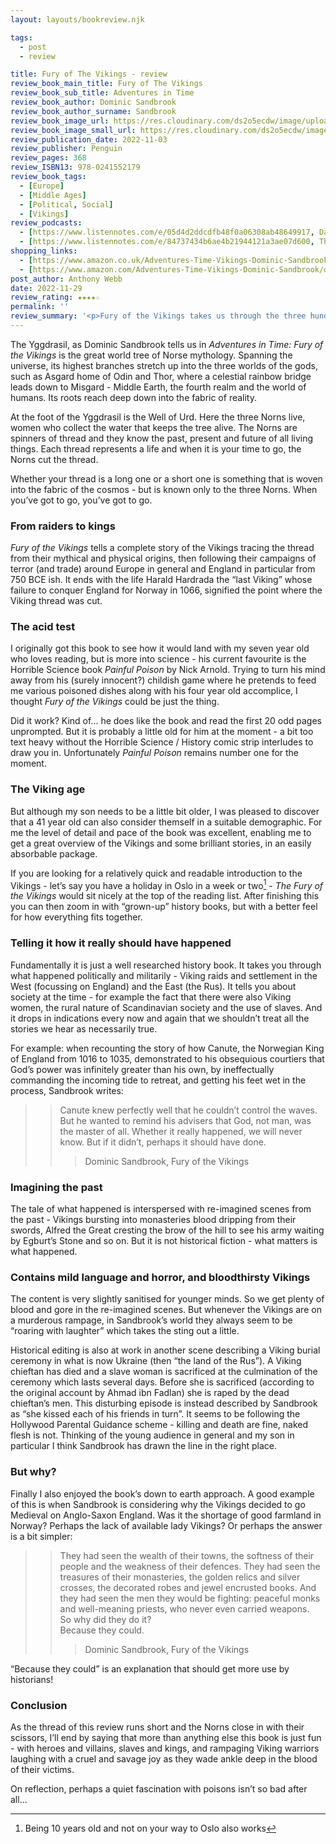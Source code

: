 ```yaml
---
layout: layouts/bookreview.njk

tags:
  - post
  - review

title: Fury of The Vikings - review
review_book_main_title: Fury of The Vikings
review_book_sub_title: Adventures in Time
review_book_author: Dominic Sandbrook
review_book_author_surname: Sandbrook
review_book_image_url: https://res.cloudinary.com/ds2o5ecdw/image/upload/acovers/0241552176.02._SCL_.jpg
review_book_image_small_url: https://res.cloudinary.com/ds2o5ecdw/image/upload/acovers/0241552176.02._SCM_.jpg
review_publication_date: 2022-11-03
review_publisher: Penguin
review_pages: 368
review_ISBN13: 978-0241552179
review_book_tags:
  - [Europe]
  - [Middle Ages]
  - [Political, Social]
  - [Vikings]
review_podcasts:
  - [https://www.listennotes.com/e/05d4d2ddcdfb48f0a06308ab48649917, Dan Snow‘s History Hit, Our Love Affair with History]
  - [https://www.listennotes.com/e/84737434b6ae4b21944121a3ae07d600, The Rest Is History, 250. Alfred the Great Fury of the Vikings]
shopping_links:
  - [https://www.amazon.co.uk/Adventures-Time-Vikings-Dominic-Sandbrook/dp/0241552176/, Amazon UK, Amazon UK book link]
  - [https://www.amazon.com/Adventures-Time-Vikings-Dominic-Sandbrook/dp/0241552176/, Amazon US, Amazon US book link]
post_author: Anthony Webb
date: 2022-11-29
review_rating: ★★★★☆
permalink: ''
review_summary: '<p>Fury of the Vikings takes us through the three hundred year rampage of the Vikings, from Vinland in the West to the Land of Rus in the East, with a bit of Alfred the Great in the middle.</p><p>Told as a narrative history with re-imagined scenes from the past, it was written for kids but works just as well for adults!</p>'
---
```

The Yggdrasil, as Dominic Sandbrook tells us in _Adventures in Time: Fury of the Vikings_ is the great world tree of Norse mythology. Spanning the universe, its highest branches stretch up into the three worlds of the gods, such as Asgard home of Odin and Thor, where a celestial rainbow bridge leads down to Misgard - Middle Earth, the fourth realm and the world of humans. Its roots reach deep down into the fabric of reality.

At the foot of the Yggdrasil is the Well of Urd. Here the three Norns live, women who collect the water that keeps the tree alive. The Norns are spinners of thread and they know the past, present and future of all living things. Each thread represents a life and when it is your time to go, the Norns cut the thread.

Whether your thread is a long one or a short one is something that is woven into the fabric of the cosmos - but is known only to the three Norns. When you’ve got to go, you’ve got to go.

### From raiders to kings

_Fury of the Vikings_ tells a complete story of the Vikings tracing the thread from their mythical and physical origins, then following their campaigns of terror (and trade) around Europe in general and England in particular from 750 BCE ish. It ends with the life Harald Hardrada the “last Viking” whose failure to conquer England for Norway in 1066, signified the point where the Viking thread was cut.

### The acid test

I originally got this book to see how it would land with my seven year old who loves reading, but is more into science - his current favourite is the Horrible Science book _Painful Poison_ by Nick Arnold. Trying to turn his mind away from his (surely innocent?) childish game where he pretends to feed me various poisoned dishes along with his four year old accomplice, I thought _Fury of the Vikings_ could be just the thing.

Did it work? Kind of... he does like the book and read the first 20 odd pages unprompted. But it is probably a little old for him at the moment - a bit too text heavy without the Horrible Science / History comic strip interludes to draw you in. Unfortunately _Painful Poison_ remains number one for the moment.

### The Viking age

But although my son needs to be a little bit older, I was pleased to discover that a 41 year old can also consider themself in a suitable demographic. For me the level of detail and pace of the book was excellent, enabling me to get a great overview of the Vikings and some brilliant stories, in an easily absorbable package.

If you are looking for a relatively quick and readable introduction to the Vikings - let’s say you have a holiday in Oslo in a week or two[^1] - _The Fury of the Vikings_ would sit nicely at the top of the reading list. After finishing this you can then zoom in with “grown-up” history books, but with a better feel for how everything fits together.

### Telling it how it really should have happened

Fundamentally it is just a well researched history book. It takes you through what happened politically and militarily - Viking raids and settlement in the West (focussing on England) and the East (the Rus). It tells you about society at the time - for example the fact that there were also Viking women, the rural nature of Scandinavian society and the use of slaves. And it drops in indications every now and again that we shouldn’t treat all the stories we hear as necessarily true.

For example: when recounting the story of how Canute, the Norwegian King of England from 1016 to 1035, demonstrated to his obsequious courtiers that God’s power was infinitely greater than his own, by ineffectually commanding the incoming tide to retreat, and getting his feet wet in the process, Sandbrook writes:

>> Canute knew perfectly well that he couldn’t control the waves. But he wanted to remind his advisers that God, not man, was the master of all.  Whether it really happened, we will never know. But if it didn’t, perhaps it should have done.
>>> Dominic Sandbrook, Fury of the Vikings

### Imagining the past

The tale of what happened is interspersed with re-imagined scenes from the past - Vikings bursting into monasteries blood dripping from their swords, Alfred the Great cresting the brow of the hill to see his army waiting by Egburt’s Stone and so on. But it is not historical fiction - what matters is what happened.

### Contains mild language and horror, and bloodthirsty Vikings

The content is very slightly sanitised for younger minds. So we get plenty of blood and gore in the re-imagined scenes. But whenever the Vikings are on a murderous rampage, in Sandbrook’s world they always seem to be “roaring with laughter” which takes the sting out a little.

Historical editing is also at work in another scene describing a Viking burial ceremony in what is now Ukraine (then “the land of the Rus”). A Viking chieftan has died and a slave woman is sacrificed at the culmination of the ceremony which lasts several days. Before she is sacrificed (according to the original account by Ahmad ibn Fadlan) she is raped by the dead chieftan’s men. This disturbing episode is instead described by Sandbrook as “she kissed each of his friends in turn”. It seems to be following the Hollywood Parental Guidance scheme - killing and death are fine, naked flesh is not. Thinking of the young audience in general and my son in particular I think Sandbrook has drawn the line in the right place.

### But why?

Finally I also enjoyed the book’s down to earth approach. A good example of this is when Sandbrook is considering why the Vikings decided to go Medieval on Anglo-Saxon England. Was it the shortage of good farmland in Norway? Perhaps the lack of available lady Vikings? Or perhaps the answer is a bit simpler:

>> They had seen the wealth of their towns, the softness of their people and the weakness of their defences. They had seen the treasures of their monasteries, the golden relics and silver crosses, the decorated robes and jewel encrusted books. And they had seen the men they would be fighting: peaceful monks and well-meaning priests, who never even carried weapons.  
So why did they do it?  
Because they could.
>>> Dominic Sandbrook, Fury of the Vikings

“Because they could” is an explanation that should get more use by historians!

### Conclusion

As the thread of this review runs short and the Norns close in with their scissors, I’ll end by saying that more than anything else this book is just fun - with heroes and villains, slaves and kings, and rampaging Viking warriors laughing with a cruel and savage joy as they wade ankle deep in the blood of their victims.

On reflection, perhaps a quiet fascination with poisons isn’t so bad after all...

[^1]: Being 10 years old and not on your way to Oslo also works